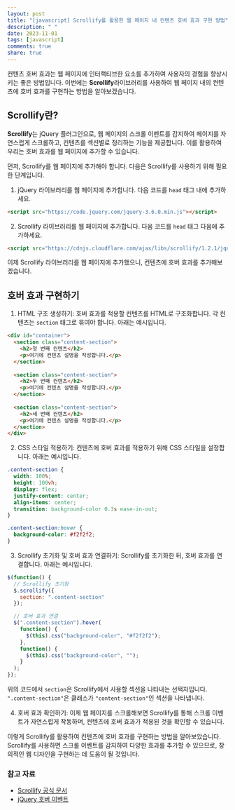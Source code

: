 ```yaml
---
layout: post
title: "[javascript] Scrollify를 활용한 웹 페이지 내 컨텐츠 호버 효과 구현 방법"
description: " "
date: 2023-11-01
tags: [javascript]
comments: true
share: true
---
```


컨텐츠 호버 효과는 웹 페이지에 인터랙티브한 요소를 추가하여 사용자의 경험을 향상시키는 좋은 방법입니다. 이번에는 **Scrollify**라이브러리를 사용하여 웹 페이지 내의 컨텐츠에 호버 효과를 구현하는 방법을 알아보겠습니다.

## Scrollify란?

**Scrollify**는 jQuery 플러그인으로, 웹 페이지의 스크롤 이벤트를 감지하여 페이지를 자연스럽게 스크롤하고, 컨텐츠를 섹션별로 정리하는 기능을 제공합니다. 이를 활용하여 우리는 호버 효과를 웹 페이지에 추가할 수 있습니다.

먼저, Scrollify를 웹 페이지에 추가해야 합니다. 다음은 Scrollify를 사용하기 위해 필요한 단계입니다.

1. jQuery 라이브러리를 웹 페이지에 추가합니다. 다음 코드를 `head` 태그 내에 추가하세요.

```html
<script src="https://code.jquery.com/jquery-3.6.0.min.js"></script>
```

2. Scrollify 라이브러리를 웹 페이지에 추가합니다. 다음 코드를 `head` 태그 다음에 추가하세요.

```html
<script src="https://cdnjs.cloudflare.com/ajax/libs/scrollify/1.2.1/jquery.scrollify.min.js"></script>
```

이제 Scrollify 라이브러리를 웹 페이지에 추가했으니, 컨텐츠에 호버 효과를 추가해보겠습니다.

## 호버 효과 구현하기

1. HTML 구조 생성하기: 호버 효과를 적용할 컨텐츠를 HTML로 구조화합니다. 각 컨텐츠는 `section` 태그로 묶여야 합니다. 아래는 예시입니다.

```html
<div id="container">
  <section class="content-section">
    <h2>첫 번째 컨텐츠</h2>
    <p>여기에 컨텐츠 설명을 작성합니다.</p>
  </section>
  
  <section class="content-section">
    <h2>두 번째 컨텐츠</h2>
    <p>여기에 컨텐츠 설명을 작성합니다.</p>
  </section>
  
  <section class="content-section">
    <h2>세 번째 컨텐츠</h2>
    <p>여기에 컨텐츠 설명을 작성합니다.</p>
  </section>
</div>
```

2. CSS 스타일 적용하기: 컨텐츠에 호버 효과를 적용하기 위해 CSS 스타일을 설정합니다. 아래는 예시입니다.

```css
.content-section {
  width: 100%;
  height: 100vh;
  display: flex;
  justify-content: center;
  align-items: center;
  transition: background-color 0.3s ease-in-out;
}

.content-section:hover {
  background-color: #f2f2f2;
}
```

3. Scrollify 초기화 및 호버 효과 연결하기: Scrollify를 초기화한 뒤, 호버 효과를 연결합니다. 아래는 예시입니다.

```javascript
$(function() {
  // Scrollify 초기화
  $.scrollify({
    section: ".content-section"
  });

  // 호버 효과 연결
  $(".content-section").hover(
    function() {
      $(this).css("background-color", "#f2f2f2");
    },
    function() {
      $(this).css("background-color", "");
    }
  );
});
```

위의 코드에서 `section`은 Scrollify에서 사용할 섹션을 나타내는 선택자입니다. `".content-section"`은 클래스가 `"content-section"`인 섹션을 나타냅니다.

4. 호버 효과 확인하기: 이제 웹 페이지를 스크롤해보면 Scrollify를 통해 스크롤 이벤트가 자연스럽게 작동하며, 컨텐츠에 호버 효과가 적용된 것을 확인할 수 있습니다.

이렇게 Scrollify를 활용하여 컨텐츠에 호버 효과를 구현하는 방법을 알아보았습니다. Scrollify를 사용하면 스크롤 이벤트를 감지하여 다양한 효과를 추가할 수 있으므로, 창의적인 웹 디자인을 구현하는 데 도움이 될 것입니다.

### 참고 자료

- [Scrollify 공식 문서](https://github.com/lukehaas/Scrollify)
- [jQuery 호버 이벤트](https://api.jquery.com/hover/)